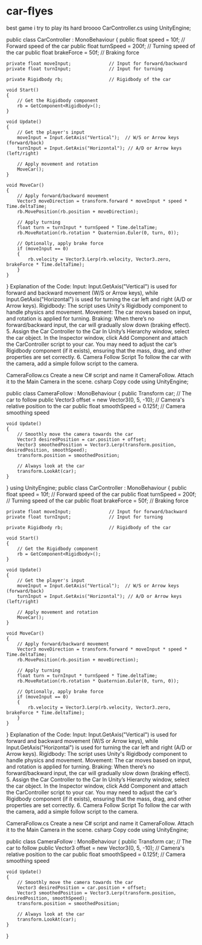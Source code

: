 # car-flyes
best game i try to play its hard broooo
CarController.cs
using UnityEngine;

public class CarController : MonoBehaviour
{
    public float speed = 10f;             // Forward speed of the car
    public float turnSpeed = 200f;        // Turning speed of the car
    public float brakeForce = 50f;        // Braking force

    private float moveInput;              // Input for forward/backward
    private float turnInput;              // Input for turning

    private Rigidbody rb;                 // Rigidbody of the car

    void Start()
    {
        // Get the Rigidbody component
        rb = GetComponent<Rigidbody>();
    }

    void Update()
    {
        // Get the player's input
        moveInput = Input.GetAxis("Vertical");  // W/S or Arrow keys (forward/back)
        turnInput = Input.GetAxis("Horizontal"); // A/D or Arrow keys (left/right)

        // Apply movement and rotation
        MoveCar();
    }

    void MoveCar()
    {
        // Apply forward/backward movement
        Vector3 moveDirection = transform.forward * moveInput * speed * Time.deltaTime;
        rb.MovePosition(rb.position + moveDirection);

        // Apply turning
        float turn = turnInput * turnSpeed * Time.deltaTime;
        rb.MoveRotation(rb.rotation * Quaternion.Euler(0, turn, 0));
        
        // Optionally, apply brake force
        if (moveInput == 0)
        {
            rb.velocity = Vector3.Lerp(rb.velocity, Vector3.zero, brakeForce * Time.deltaTime);
        }
    }
}
Explanation of the Code:
Input: Input.GetAxis("Vertical") is used for forward and backward movement (W/S or Arrow keys), while Input.GetAxis("Horizontal") is used for turning the car left and right (A/D or Arrow keys).
Rigidbody: The script uses Unity's Rigidbody component to handle physics and movement.
Movement: The car moves based on input, and rotation is applied for turning.
Braking: When there’s no forward/backward input, the car will gradually slow down (braking effect).
5. Assign the Car Controller to the Car
In Unity’s Hierarchy window, select the car object.
In the Inspector window, click Add Component and attach the CarController script to your car.
You may need to adjust the car’s Rigidbody component (if it exists), ensuring that the mass, drag, and other properties are set correctly.
6. Camera Follow Script
To follow the car with the camera, add a simple follow script to the camera.

CameraFollow.cs
Create a new C# script and name it CameraFollow.
Attach it to the Main Camera in the scene.
csharp
Copy code
using UnityEngine;

public class CameraFollow : MonoBehaviour
{
    public Transform car;            // The car to follow
    public Vector3 offset = new Vector3(0, 5, -10); // Camera's relative position to the car
    public float smoothSpeed = 0.125f;  // Camera smoothing speed

    void Update()
    {
        // Smoothly move the camera towards the car
        Vector3 desiredPosition = car.position + offset;
        Vector3 smoothedPosition = Vector3.Lerp(transform.position, desiredPosition, smoothSpeed);
        transform.position = smoothedPosition;

        // Always look at the car
        transform.LookAt(car);
    }
}
using UnityEngine;
public class CarController : MonoBehaviour
{
    public float speed = 10f;             // Forward speed of the car
    public float turnSpeed = 200f;        // Turning speed of the car
    public float brakeForce = 50f;        // Braking force

    private float moveInput;              // Input for forward/backward
    private float turnInput;              // Input for turning

    private Rigidbody rb;                 // Rigidbody of the car

    void Start()
    {
        // Get the Rigidbody component
        rb = GetComponent<Rigidbody>();
    }

    void Update()
    {
        // Get the player's input
        moveInput = Input.GetAxis("Vertical");  // W/S or Arrow keys (forward/back)
        turnInput = Input.GetAxis("Horizontal"); // A/D or Arrow keys (left/right)

        // Apply movement and rotation
        MoveCar();
    }

    void MoveCar()
    {
        // Apply forward/backward movement
        Vector3 moveDirection = transform.forward * moveInput * speed * Time.deltaTime;
        rb.MovePosition(rb.position + moveDirection);

        // Apply turning
        float turn = turnInput * turnSpeed * Time.deltaTime;
        rb.MoveRotation(rb.rotation * Quaternion.Euler(0, turn, 0));
        
        // Optionally, apply brake force
        if (moveInput == 0)
        {
            rb.velocity = Vector3.Lerp(rb.velocity, Vector3.zero, brakeForce * Time.deltaTime);
        }
    }
}
Explanation of the Code:
Input: Input.GetAxis("Vertical") is used for forward and backward movement (W/S or Arrow keys), while Input.GetAxis("Horizontal") is used for turning the car left and right (A/D or Arrow keys).
Rigidbody: The script uses Unity's Rigidbody component to handle physics and movement.
Movement: The car moves based on input, and rotation is applied for turning.
Braking: When there’s no forward/backward input, the car will gradually slow down (braking effect).
5. Assign the Car Controller to the Car
In Unity’s Hierarchy window, select the car object.
In the Inspector window, click Add Component and attach the CarController script to your car.
You may need to adjust the car’s Rigidbody component (if it exists), ensuring that the mass, drag, and other properties are set correctly.
6. Camera Follow Script
To follow the car with the camera, add a simple follow script to the camera.

CameraFollow.cs
Create a new C# script and name it CameraFollow.
Attach it to the Main Camera in the scene.
csharp
Copy code
using UnityEngine;

public class CameraFollow : MonoBehaviour
{
    public Transform car;            // The car to follow
    public Vector3 offset = new Vector3(0, 5, -10); // Camera's relative position to the car
    public float smoothSpeed = 0.125f;  // Camera smoothing speed

    void Update()
    {
        // Smoothly move the camera towards the car
        Vector3 desiredPosition = car.position + offset;
        Vector3 smoothedPosition = Vector3.Lerp(transform.position, desiredPosition, smoothSpeed);
        transform.position = smoothedPosition;

        // Always look at the car
        transform.LookAt(car);
    }
}
